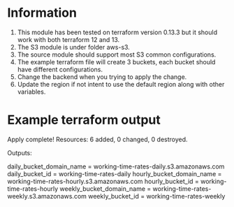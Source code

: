 # Information
1. This module has been tested on terraform version 0.13.3 but it should work with both terraform 12 and 13.
2. The S3 module is under folder aws-s3.
3. The source module should support most S3 common configurations.
4. The example terraform file will create 3 buckets, each bucket should have different configurations.
5. Change the backend when you trying to apply the change.
6. Update the region if not intent to use the default region along with other variables.

# Example terraform output
Apply complete! Resources: 6 added, 0 changed, 0 destroyed.

Outputs:

daily_bucket_domain_name = working-time-rates-daily.s3.amazonaws.com
daily_bucket_id = working-time-rates-daily
hourly_bucket_domain_name = working-time-rates-hourly.s3.amazonaws.com
hourly_bucket_id = working-time-rates-hourly
weekly_bucket_domain_name = working-time-rates-weekly.s3.amazonaws.com
weekly_bucket_id = working-time-rates-weekly
